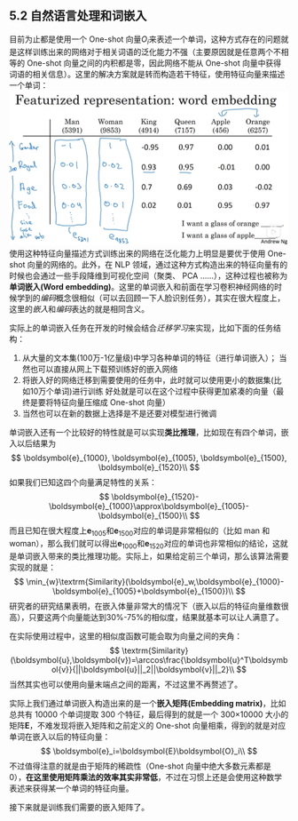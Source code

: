## 5.2 自然语言处理和词嵌入
目前为止都是使用一个 One-shot 向量$O_i$来表述一个单词，这种方式存在的问题就是这样训练出来的网络对于相关词语的泛化能力不强（主要原因就是任意两个不相等的 One-shot 向量之间的内积都是零，因此网络不能从 One-shot 向量中获得词语的相关信息）。这里的解决方案就是转而构造若干特征，使用特征向量来描述一个单词：
![使用特征向量描述词语](../Pic/image-27.png)
使用这种特征向量描述方式训练出来的网络在泛化能力上明显是要优于使用 One-shot 向量的网络的。此外，在 NLP 领域，通过这种方式构造出来的特征向量有的时候也会通过一些手段降维到可视化空间（聚类、 PCA ......），这种过程也被称为**单词嵌入(Word embedding)**。这里的单词嵌入和前面在学习卷积神经网络的时候学到的*编码*概念很相似（可以去回顾一下人脸识别任务），其实在很大程度上，这里的*嵌入*和*编码*表达的就是相同含义。


实际上的单词嵌入任务在开发的时候会结合*迁移学习*来实现，比如下面的任务结构：

1. 从大量的文本集(100万-1亿量级)中学习各种单词的特征（进行单词嵌入）；
   当然也可以直接从网上下载预训练好的嵌入网络
2. 将嵌入好的网络迁移到需要使用的任务中，此时就可以使用更小的数据集(比如10万个单词)进行训练
   好处就是可以在这个过程中获得更加紧凑的向量（最终是要将特征向量压缩成 One-shot 向量）
3. 当然也可以在新的数据上选择是不是还要对模型进行微调

单词嵌入还有一个比较好的特性就是可以实现**类比推理**，比如现在有四个单词，嵌入以后结果为
$$
\boldsymbol{e}_{1000}, \boldsymbol{e}_{1005}, \boldsymbol{e}_{1500}, \boldsymbol{e}_{1520}\\
$$
如果我们已知这四个向量满足特性的关系：
$$
\boldsymbol{e}_{1520}-\boldsymbol{e}_{1000}\approx\boldsymbol{e}_{1005}-\boldsymbol{e}_{1500}\\
$$
而且已知在很大程度上$\boldsymbol{e}_1005$和$\boldsymbol{e}_1500$对应的单词是非常相似的（比如 man 和 woman），那么我们就可以得出$\boldsymbol{e}_1000$和$\boldsymbol{e}_1520$对应的单词也非常相似的结论，这就是单词嵌入带来的类比推理功能。实际上，如果给定前三个单词，那么该算法需要实现的就是：
$$
\min_{w}\textrm{Similarity}(\boldsymbol{e}_w,\boldsymbol{e}_{1000}-\boldsymbol{e}_{1005}+\boldsymbol{e}_{1500})\\
$$
研究者的研究结果表明，在嵌入体量非常大的情况下（嵌入以后的特征向量维数很高），只要这两个向量能达到30%-75%的相似度，结果就基本可以让人满意了。


在实际使用过程中，这里的相似度函数可能会取为向量之间的夹角：
$$
\textrm{Similarity}(\boldsymbol{u},\boldsymbol{v})=\arccos\frac{\boldsymbol{u}^T\boldsymbol{v}}{||\boldsymbol{u}||_2||\boldsymbol{v}||_2}\\
$$
当然其实也可以使用向量末端点之间的距离，不过这里不再赘述了。


实际上我们通过单词嵌入构造出来的是一个**嵌入矩阵(Embedding matrix)**，比如总共有 10000 个单词提取 300 个特征，最后得到的就是一个 300×10000 大小的矩阵$\boldsymbol{E}$，不难发现将嵌入矩阵和之前定义的 One-shot 向量相乘，得到的就是对应单词在嵌入以后的特征向量：
$$
\boldsymbol{e}_i=\boldsymbol{E}\boldsymbol{O}_i\\
$$
不过值得注意的就是由于矩阵的稀疏性（One-shot 向量中绝大多数元素都是 0），**在这里使用矩阵乘法的效率其实非常低**，不过在习惯上还是会使用这种数学表述来获得某一个单词的特征向量。


接下来就是训练我们需要的嵌入矩阵了。
